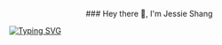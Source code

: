 <p align="center">
### Hey there 👋, I'm Jessie Shang

[![Typing SVG](https://readme-typing-svg.demolab.com/?lines=Volleyball-enthusiast;Biomedical+solutions)](https://git.io/typing-svg)
</p>

<!--
**jjessieshang/jjessieshang** is a ✨ _special_ ✨ repository because its `README.md` (this file) appears on your GitHub profile.

- 🔭 I’m currently working on ...
- 🌱 I’m currently learning ...
- 👯 I’m looking to collaborate on ...
- 🤔 I’m looking for help with ...
- 💬 Ask me about ...
- 📫 How to reach me: ...
- 😄 Pronouns: ...
- ⚡ Fun fact: ...
-->
